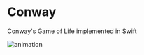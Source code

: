# Conway
Conway's Game of Life implemented in Swift 

![animation](https://dl.dropboxusercontent.com/s/fatz0kortf5qr79/game.gif?dl=0)
